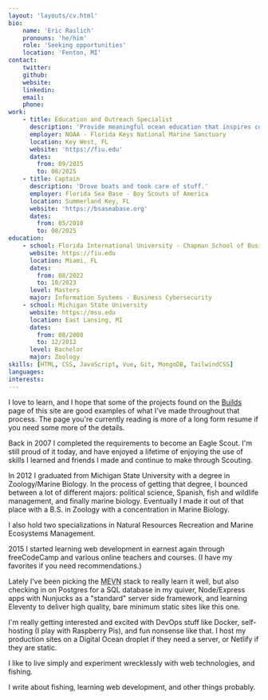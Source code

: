 ```yaml
---
layout: 'layouts/cv.html'
bio:
    name: 'Eric Raslich'
    pronouns: 'he/him'
    role: 'Seeking opportunities'
    location: 'Fenton, MI'
contact:
    twitter:
    github:
    website:
    linkedin:
    email:
    phone:
work:
    - title: Education and Outreach Specialist
      description: 'Provide meaningful ocean education that inspires conservation and stewardship.'
      employer: NOAA - Florida Keys National Marine Sanctuary
      location: Key West, FL
      website: 'https://fiu.edu'
      dates:
        from: 09/2015
        to: 08/2025
    - title: Captain
      description: 'Drove boats and took care of stuff.'
      employer: Florida Sea Base - Boy Scouts of America
      location: Summerland Key, FL
      website: 'https://bsaseabase.org'
      dates:
        from: 05/2010
        to: 08/2025
education:
    - school: Florida International University - Chapman School of Business
      website: https://fiu.edu
      location: Miami, FL
      dates:
        from: 08/2022
        to: 10/2023
      level: Masters
      major: Information Systems - Business Cybersecurity
    - school: Michigan State University
      website: https://msu.edu
      location: East Lansing, MI
      dates:
        from: 08/2008
        to: 12/2012
      level: Bachelor
      major: Zoology
skills: [HTML, CSS, JavaScript, Vue, Git, MongoDB, TailwindCSS]
languages:
interests:
---
```

I love to learn, and I hope that some of the projects found on the <a class="border-b-2 border-blue-500 hover:pb-0.5 font-medium" href="/projects/">Builds</a> page of this site are good examples of what I've made throughout that process. The page you're currently reading is more of a long form resume if you need some more of the details.

Back in 2007 I completed the requirements to become an Eagle Scout. I'm still proud of it today, and have enjoyed a lifetime of enjoying the use of skills I learned and friends I made and continue to make through Scouting.

In 2012 I graduated from Michigan State University with a degree in Zoology/Marine Biology. In the process of getting that degree, I bounced between a lot of different majors: political science, Spanish, fish and wildlife management, and finally marine biology. Eventually I made it out of that place with a B.S. in Zoology with a concentration in Marine Biology.

I also hold two specializations in Natural Resources Recreation and Marine Ecosystems Management.

2015 I started learning web development in earnest again through freeCodeCamp and various online teachers and courses. <span class="text-xs">(I have my favorites if you need recommendations.)</span>

Lately I've been picking the <abbr title="MongoDB Express Vue Node">MEVN</abbr> stack to really learn it well, but also checking in on Postgres for a SQL database in my quiver, Node/Express apps with Nunjucks as a "standard" server side framework, and learning Eleventy to deliver high quality, bare minimum static sites like this one.

I'm really getting interested and excited with DevOps stuff like Docker, self-hosting (I play with Raspberry Pis), and fun nonsense like that. I host my production sites on a Digital Ocean droplet if they need a server, or Netlify if they are static.

I like to live simply and experiment wrecklessly with web technologies, and fishing.

I write about fishing, learning web development, and other things probably.
